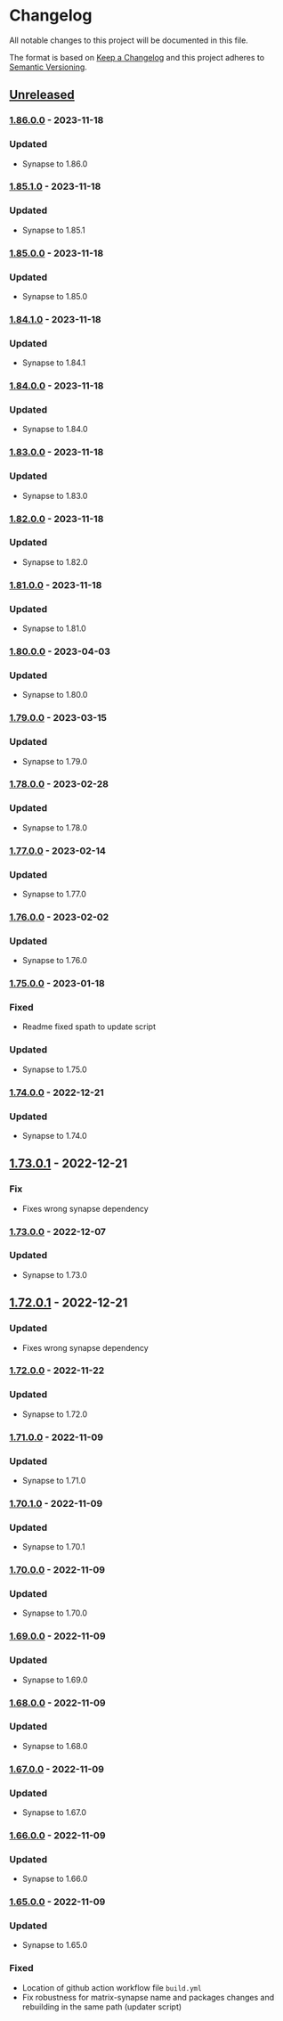 # Changelog

All notable changes to this project will be documented in this file.

The format is based on [Keep a Changelog](http://keepachangelog.com/en/1.0.0/)
and this project adheres to [Semantic Versioning](http://semver.org/spec/v2.0.0.html).

## [Unreleased]

### [1.86.0.0] - 2023-11-18

### Updated

- Synapse to 1.86.0

### [1.85.1.0] - 2023-11-18

### Updated

- Synapse to 1.85.1

### [1.85.0.0] - 2023-11-18

### Updated

- Synapse to 1.85.0

### [1.84.1.0] - 2023-11-18

### Updated

- Synapse to 1.84.1

### [1.84.0.0] - 2023-11-18

### Updated

- Synapse to 1.84.0

### [1.83.0.0] - 2023-11-18

### Updated

- Synapse to 1.83.0

### [1.82.0.0] - 2023-11-18

### Updated

- Synapse to 1.82.0

### [1.81.0.0] - 2023-11-18

### Updated

- Synapse to 1.81.0

### [1.80.0.0] - 2023-04-03

### Updated

- Synapse to 1.80.0

### [1.79.0.0] - 2023-03-15

### Updated

- Synapse to 1.79.0


### [1.78.0.0] - 2023-02-28

### Updated

- Synapse to 1.78.0

### [1.77.0.0] - 2023-02-14

### Updated

- Synapse to 1.77.0

### [1.76.0.0] - 2023-02-02

### Updated

- Synapse to 1.76.0

### [1.75.0.0] - 2023-01-18

### Fixed

- Readme fixed spath to update script

### Updated

- Synapse to 1.75.0

### [1.74.0.0] - 2022-12-21

### Updated

- Synapse to 1.74.0

## [1.73.0.1] - 2022-12-21

### Fix

- Fixes wrong synapse dependency

### [1.73.0.0] - 2022-12-07

### Updated

- Synapse to 1.73.0

## [1.72.0.1] - 2022-12-21

### Updated

- Fixes wrong synapse dependency

### [1.72.0.0] - 2022-11-22

### Updated

- Synapse to 1.72.0

### [1.71.0.0] - 2022-11-09

### Updated

- Synapse to 1.71.0

### [1.70.1.0] - 2022-11-09

### Updated

- Synapse to 1.70.1

### [1.70.0.0] - 2022-11-09

### Updated

- Synapse to 1.70.0

### [1.69.0.0] - 2022-11-09

### Updated

- Synapse to 1.69.0

### [1.68.0.0] - 2022-11-09

### Updated

- Synapse to 1.68.0

### [1.67.0.0] - 2022-11-09

### Updated

- Synapse to 1.67.0

### [1.66.0.0] - 2022-11-09

### Updated

- Synapse to 1.66.0

### [1.65.0.0] - 2022-11-09

### Updated

- Synapse to 1.65.0

### Fixed

- Location of github action workflow file `build.yml`
- Fix robustness for matrix-synapse name and packages changes and rebuilding in the same path (updater script)

[unreleased]: https://github.com/conhealth/LifeTime-Desktop/compare/v1.86.0.0...HEAD
[1.86.0.0]: https://github.com/conhealth/LifeTime-Desktop/compare/v1.85.1.0...v1.86.0.0
[1.85.1.0]: https://github.com/conhealth/LifeTime-Desktop/compare/v1.85.0.0...v1.85.1.0
[1.85.0.0]: https://github.com/conhealth/LifeTime-Desktop/compare/v1.84.1.0...v1.85.0.0
[1.84.1.0]: https://github.com/conhealth/LifeTime-Desktop/compare/v1.84.0.0...v1.84.1.0
[1.84.0.0]: https://github.com/conhealth/LifeTime-Desktop/compare/v1.83.0.0...v1.84.0.0
[1.83.0.0]: https://github.com/conhealth/LifeTime-Desktop/compare/v1.82.0.0...v1.83.0.0
[1.82.0.0]: https://github.com/conhealth/LifeTime-Desktop/compare/v1.81.0.0...v1.82.0.0
[1.81.0.0]: https://github.com/conhealth/LifeTime-Desktop/compare/v1.80.0.0...v1.81.0.0
[1.80.0.0]: https://github.com/conhealth/LifeTime-Desktop/compare/v1.79.0.0...v1.80.0.0
[1.79.0.0]: https://github.com/conhealth/LifeTime-Desktop/compare/v1.78.0.0...v1.79.0.0
[1.78.0.0]: https://github.com/conhealth/LifeTime-Desktop/compare/v1.77.0.0...v1.78.0.0
[1.77.0.0]: https://github.com/conhealth/LifeTime-Desktop/compare/v1.76.0.0...v1.77.0.0
[1.76.0.0]: https://github.com/conhealth/LifeTime-Desktop/compare/v1.75.0.0...v1.76.0.0
[1.75.0.0]: https://github.com/conhealth/LifeTime-Desktop/compare/v1.74.0.0...v1.75.0.0
[1.74.0.0]: https://github.com/conhealth/LifeTime-Desktop/compare/v1.73.0.1...v1.74.0.0
[1.73.0.1]: https://github.com/conhealth/LifeTime-Desktop/compare/v1.73.0.0...v1.73.0.1
[1.73.0.0]: https://github.com/conhealth/LifeTime-Desktop/compare/v1.72.0.1...v1.73.0.0
[1.72.0.1]: https://github.com/conhealth/LifeTime-Desktop/compare/v1.72.0.0...v1.72.0.1
[1.72.0.0]: https://github.com/conhealth/LifeTime-Desktop/compare/v1.71.0.0...v1.72.0.0
[1.71.0.0]: https://github.com/conhealth/LifeTime-Desktop/compare/v1.70.1.0...v1.71.0.0
[1.70.1.0]: https://github.com/conhealth/LifeTime-Desktop/compare/v1.70.0.0...v1.70.1.0
[1.70.0.0]: https://github.com/conhealth/LifeTime-Desktop/compare/v1.69.0.0...v1.70.0.0
[1.69.0.0]: https://github.com/conhealth/LifeTime-Desktop/compare/v1.68.0.0...v1.69.0.0
[1.68.0.0]: https://github.com/conhealth/LifeTime-Desktop/compare/v1.67.0.0...v1.68.0.0
[1.67.0.0]: https://github.com/conhealth/LifeTime-Desktop/compare/v1.66.0.0...v1.67.0.0
[1.66.0.0]: https://github.com/conhealth/LifeTime-Desktop/compare/v1.65.0.0...v1.66.0.0
[1.65.0.0]: https://github.com/conhealth/LifeTime-Desktop/compare/v1.65.0.0
